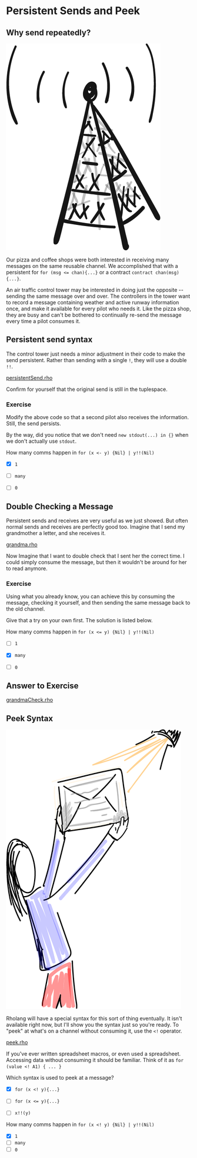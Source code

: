 # Persistent Sends and Peek

## Why send repeatedly?

![This radio navigation aid helps airplanes navigate by broadcasting the same message over and over](broadcasting.png)

Our pizza and coffee shops were both interested in receiving many messages on the same reusable channel. We accomplished that with a persistent for `for (msg <= chan){...}` or a contract `contract chan(msg){...}`.

An air traffic control tower may be interested in doing just the opposite -- sending the same message over and over. The controllers in the tower want to record a message containing weather and active runway information once, and make it available for every pilot who needs it. Like the pizza shop, they are busy and can't be bothered to continually re-send the message every time a pilot consumes it.



## Persistent send syntax

The control tower just needs a minor adjustment in their code to make the send persistent. Rather than sending with a single `!`, they will use a double `!!`.

[persistentSend.rho](persistentSend.rho)

Confirm for yourself that the original send is still in the tuplespace.

### Exercise
Modify the above code so that a second pilot also receives the information. Still, the send persists.

By the way, did you notice that we don't need `new stdout(...) in {}` when we don't actually use `stdout`.

How many comms happen in `for (x <- y) {Nil} | y!!(Nil)`
- [x] `1`
- [ ] `many`
- [ ] `0`


## Double Checking a Message

Persistent sends and receives are very useful as we just showed. But often normal sends and receives are perfectly good too. Imagine that I send my grandmother a letter, and she receives it.

[grandma.rho](grandma.rho)

Now Imagine that I want to double check that I sent her the correct time. I could simply consume the message, but then it wouldn't be around for her to read anymore.

### Exercise
Using what you already know, you can achieve this by consuming the message, checking it yourself, and then sending the same message back to the old channel.

Give that a try on your own first. The solution is listed below.


How many comms happen in `for (x <= y) {Nil} | y!!(Nil)`
- [ ] `1`
- [x] `many`
- [ ] `0`


## Answer to Exercise

[grandmaCheck.rho](grandmaCheck.rho)


## Peek Syntax

![Maybe I'll just peak at Grandma's letter through the envelope.](letterPeak.png)


Rholang will have a special syntax for this sort of thing eventually. It isn't available right now, but I'll show you the syntax just so you're ready. To "peek" at what's on a channel without consuming it, use the `<!` operator.

[peek.rho](peek.rho)

If you've ever written spreadsheet macros, or even used a spreadsheet. Accessing data without consuming it should be familiar. Think of it as `for (value <! A1) { ... }`



Which syntax is used to peek at a message?
- [x] `for (x <! y){...}`
- [ ] `for (x <= y){...}`
- [ ] `x!!(y)`



How many comms happen in `for (x <! y) {Nil} | y!!(Nil)`
- [x] `1`
- [ ] `many`
- [ ] `0`
